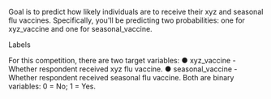 Goal is to predict how likely individuals are to receive their xyz and seasonal flu
vaccines. Specifically, you'll be predicting two probabilities: one for xyz_vaccine and
one for seasonal_vaccine.

Labels

For this competition, there are two target variables:
● xyz_vaccine - Whether respondent received xyz flu vaccine.
● seasonal_vaccine - Whether respondent received seasonal flu vaccine.
Both are binary variables: 0 = No; 1 = Yes.
